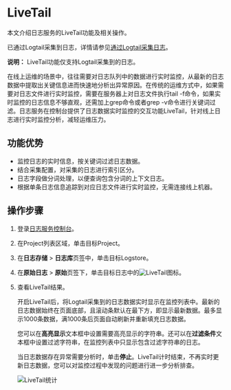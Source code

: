 # LiveTail

本文介绍日志服务的LiveTail功能及相关操作。

已通过Logtail采集到日志，详情请参见[通过Logtail采集日志](/cn.zh-CN/数据采集/Logtail采集/简介/Logtail简介.md)。

**说明：** LiveTail功能仅支持Logtail采集到的日志。

在线上运维的场景中，往往需要对日志队列中的数据进行实时监控，从最新的日志数据中提取出关键信息进而快速地分析出异常原因。在传统的运维方式中，如果需要对日志文件进行实时监控，需要在服务器上对日志文件执行tail -f命令，如果实时监控的日志信息不够直观，还需加上grep命令或者grep -v命令进行关键词过滤。日志服务在控制台提供了日志数据实时监控的交互功能LiveTail，针对线上日志进行实时监控分析，减轻运维压力。

## 功能优势

-   监控日志的实时信息，按关键词过滤日志数据。
-   结合采集配置，对采集的日志进行索引区分。
-   日志字段做分词处理，以便查询包含分词的上下文日志。
-   根据单条日志信息追踪到对应日志文件进行实时监控，无需连接线上机器。

## 操作步骤

1.  登录[日志服务控制台](https://sls.console.aliyun.com)。

2.  在Project列表区域，单击目标Project。

3.  在**日志存储** \> **日志库**页签中，单击目标Logstore。

4.  在**原始日志** \> **原始**页签下，单击目标日志中的![LiveTail](https://static-aliyun-doc.oss-cn-hangzhou.aliyuncs.com/assets/img/zh-CN/5860572061/p173224.png)图标。

5.  查看LiveTail结果。

    开启LiveTail后，将Logtail采集到的日志数据实时显示在监控列表中。最新的日志数据始终在页面底部，且滚动条默认在最下方，即显示最新数据。最多显示1000条数据，满1000条后页面自动刷新并重新填充日志数据。

    您可以在**高亮显示**文本框中设置需要高亮显示的字符串。还可以在**过滤条件**文本框中设置过滤字符串，在监控列表中只显示包含过滤字符串的日志。

    当日志数据存在异常需要分析时，单击**停止**。LiveTail计时结束，不再实时更新日志数据，您可以对监控过程中发现的问题进行进一步分析排查。

    ![LiveTail统计](https://static-aliyun-doc.oss-cn-hangzhou.aliyuncs.com/assets/img/zh-CN/9593572061/p13763.png)


